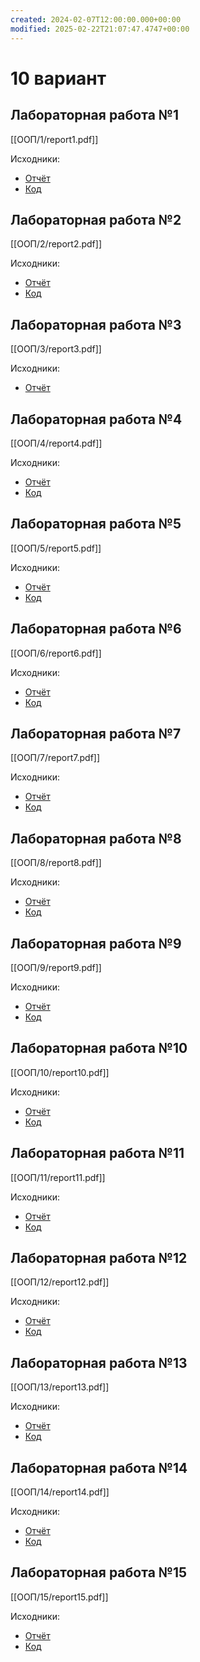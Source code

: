 ```yaml
---
created: 2024-02-07T12:00:00.000+00:00
modified: 2025-02-22T21:07:47.4747+00:00
---
```

# 10 вариант
## Лабораторная работа №1
[[ООП/1/report1.pdf]]

Исходники:
- [Отчёт](https://github.com/IAmProgrammist/lab_materials/tree/main/%D0%9E%D0%9E%D0%9F/1)
- [Код](https://github.com/IAmProgrammist/oop/tree/master/src/lab1)

## Лабораторная работа №2
[[ООП/2/report2.pdf]]

Исходники:
- [Отчёт](https://github.com/IAmProgrammist/lab_materials/tree/main/%D0%9E%D0%9E%D0%9F/2)
- [Код](https://github.com/IAmProgrammist/oop/tree/master/src/lab2)

## Лабораторная работа №3
[[ООП/3/report3.pdf]]

Исходники:
- [Отчёт](https://github.com/IAmProgrammist/lab_materials/tree/main/%D0%9E%D0%9E%D0%9F/3)

## Лабораторная работа №4
[[ООП/4/report4.pdf]]

Исходники:
- [Отчёт](https://github.com/IAmProgrammist/lab_materials/tree/main/%D0%9E%D0%9E%D0%9F/4)
- [Код](https://github.com/IAmProgrammist/oop/tree/master/src/lab4)

## Лабораторная работа №5
[[ООП/5/report5.pdf]]

Исходники:
- [Отчёт](https://github.com/IAmProgrammist/lab_materials/tree/main/%D0%9E%D0%9E%D0%9F/5)
- [Код](https://github.com/IAmProgrammist/oop/tree/master/src/lab5)

## Лабораторная работа №6
[[ООП/6/report6.pdf]]

Исходники:
- [Отчёт](https://github.com/IAmProgrammist/lab_materials/tree/main/%D0%9E%D0%9E%D0%9F/6)
- [Код](https://github.com/IAmProgrammist/oop/tree/master/src/lab6)

## Лабораторная работа №7
[[ООП/7/report7.pdf]]

Исходники:
- [Отчёт](https://github.com/IAmProgrammist/lab_materials/tree/main/%D0%9E%D0%9E%D0%9F/7)
- [Код](https://github.com/IAmProgrammist/oop/tree/master/src/lab7)

## Лабораторная работа №8
[[ООП/8/report8.pdf]]

Исходники:
- [Отчёт](https://github.com/IAmProgrammist/lab_materials/tree/main/%D0%9E%D0%9E%D0%9F/8)
- [Код](https://github.com/IAmProgrammist/oop/tree/master/src/lab8)

## Лабораторная работа №9
[[ООП/9/report9.pdf]]

Исходники:
- [Отчёт](https://github.com/IAmProgrammist/lab_materials/tree/main/%D0%9E%D0%9E%D0%9F/9)
- [Код](https://github.com/IAmProgrammist/oop/tree/master/src/lab9)

## Лабораторная работа №10
[[ООП/10/report10.pdf]]

Исходники:
- [Отчёт](https://github.com/IAmProgrammist/lab_materials/tree/main/%D0%9E%D0%9E%D0%9F/10)
- [Код](https://github.com/IAmProgrammist/oop/tree/master/src/lab10)

## Лабораторная работа №11
[[ООП/11/report11.pdf]]

Исходники:
- [Отчёт](https://github.com/IAmProgrammist/lab_materials/tree/main/%D0%9E%D0%9E%D0%9F/11)
- [Код](https://github.com/IAmProgrammist/oop/tree/master/src/lab11)

## Лабораторная работа №12
[[ООП/12/report12.pdf]]

Исходники:
- [Отчёт](https://github.com/IAmProgrammist/lab_materials/tree/main/%D0%9E%D0%9E%D0%9F/12)
- [Код](https://github.com/IAmProgrammist/oop/tree/master/src/lab12)

## Лабораторная работа №13
[[ООП/13/report13.pdf]]

Исходники:
- [Отчёт](https://github.com/IAmProgrammist/lab_materials/tree/main/%D0%9E%D0%9E%D0%9F/13)
- [Код](https://github.com/IAmProgrammist/oop/tree/master/src/lab13)

## Лабораторная работа №14
[[ООП/14/report14.pdf]]

Исходники:
- [Отчёт](https://github.com/IAmProgrammist/lab_materials/tree/main/%D0%9E%D0%9E%D0%9F/14)
- [Код](https://github.com/IAmProgrammist/oop/tree/master/src/lab14)

## Лабораторная работа №15
[[ООП/15/report15.pdf]]

Исходники:
- [Отчёт](https://github.com/IAmProgrammist/lab_materials/tree/main/%D0%9E%D0%9E%D0%9F/15)
- [Код](https://github.com/IAmProgrammist/oop/tree/master/src/lab15)